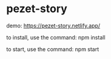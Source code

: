 # pezet-story

demo: https://pezet-story.netlify.app/

to install, use the command: npm install

to start, use the command: npm start
